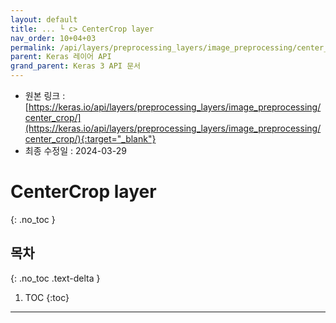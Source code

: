 ```yaml
---
layout: default
title: ... └ c> CenterCrop layer
nav_order: 10+04+03
permalink: /api/layers/preprocessing_layers/image_preprocessing/center_crop/
parent: Keras 레이어 API
grand_parent: Keras 3 API 문서
---
```


* 원본 링크 : [https://keras.io/api/layers/preprocessing_layers/image_preprocessing/center_crop/](https://keras.io/api/layers/preprocessing_layers/image_preprocessing/center_crop/){:target="_blank"}
* 최종 수정일 : 2024-03-29

# CenterCrop layer
{: .no_toc }

## 목차
{: .no_toc .text-delta }

1. TOC
{:toc}

---
